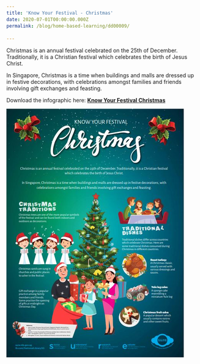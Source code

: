 ```yaml
---
title: 'Know Your Festival - Christmas'
date: 2020-07-01T00:00:00.000Z
permalink: /blog/home-based-learning/dd00009/

---
```



Christmas is an annual festival celebrated on the 25th of December. Traditionally, it is a Christian festival
which celebrates the birth of Jesus Christ.

In Singapore, Christmas is a time when buildings and malls are dressed up in festive decorations, with
celebrations amongst families and friends involving gift exchanges and feasting. 



Download the infographic here: **[Know Your Festival Christmas](/files/infographic/3_Christmas%20Infographic%202020.pdf)**

![](/images/infographic-christmas-sm.jpg)



